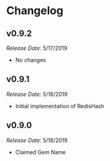 # Changelog

## v0.9.2

*Release Date*: 5/17/2019

- No changes

## v0.9.1

*Release Date*: 5/16/2019

- Initial implementation of RedisHash

## v0.9.0

*Release Date*: 5/16/2019

- Claimed Gem Name
